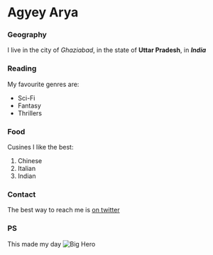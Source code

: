 # Agyey Arya

### Geography

I live in the city of *Ghaziabad*, in the state of __Uttar Pradesh__, in 
__*India*__

### Reading

My favourite genres are:
- Sci-Fi
- Fantasy
- Thrillers

### Food

Cusines I like the best:
1. Chinese
1. Italian
1. Indian

### Contact

The best way to reach me is [on twitter](https://twitter.com/AgyeyArya)

### PS

This made my day ![Big Hero](https://www.directmobiles.co.uk/wp-content/uploads/2019/03/samsung-s10-wallpaper-baymax.jpg)


